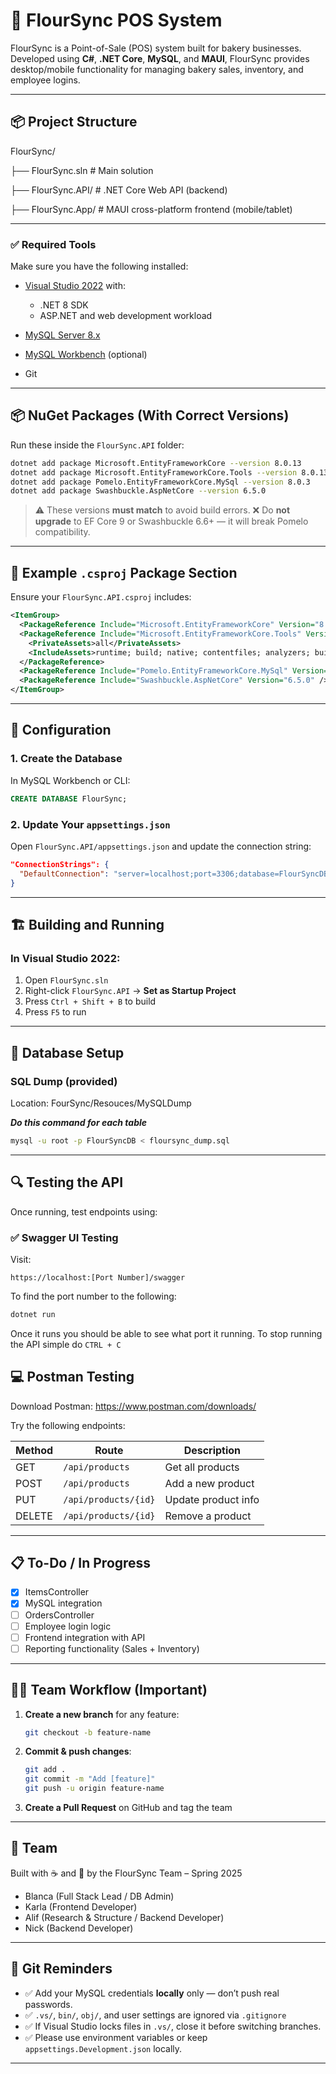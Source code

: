 # 🧁 FlourSync POS System

FlourSync is a Point-of-Sale (POS) system built for bakery businesses.  
Developed using **C#**, **.NET Core**, **MySQL**, and **MAUI**, FlourSync provides desktop/mobile functionality for managing bakery sales, inventory, and employee logins.

---

## 📦 Project Structure

FlourSync/

├── FlourSync.sln             # Main solution

├── FlourSync.API/            # .NET Core Web API (backend)

├── FlourSync.App/            # MAUI cross-platform frontend (mobile/tablet)

---

### ✅ Required Tools

Make sure you have the following installed:

* [Visual Studio 2022](https://visualstudio.microsoft.com/) with:

  * .NET 8 SDK
  * ASP.NET and web development workload
* [MySQL Server 8.x](https://dev.mysql.com/downloads/mysql/)
* [MySQL Workbench](https://dev.mysql.com/downloads/workbench/) (optional)
* Git

---

## 📦 NuGet Packages (With Correct Versions)

Run these inside the `FlourSync.API` folder:

```bash
dotnet add package Microsoft.EntityFrameworkCore --version 8.0.13
dotnet add package Microsoft.EntityFrameworkCore.Tools --version 8.0.13
dotnet add package Pomelo.EntityFrameworkCore.MySql --version 8.0.3
dotnet add package Swashbuckle.AspNetCore --version 6.5.0
```

> ⚠️ These versions **must match** to avoid build errors.
> ❌ Do **not upgrade** to EF Core 9 or Swashbuckle 6.6+ — it will break Pomelo compatibility.

---

## 🧪 Example `.csproj` Package Section

Ensure your `FlourSync.API.csproj` includes:

```xml
<ItemGroup>
  <PackageReference Include="Microsoft.EntityFrameworkCore" Version="8.0.13" />
  <PackageReference Include="Microsoft.EntityFrameworkCore.Tools" Version="8.0.13">
    <PrivateAssets>all</PrivateAssets>
    <IncludeAssets>runtime; build; native; contentfiles; analyzers; buildtransitive</IncludeAssets>
  </PackageReference>
  <PackageReference Include="Pomelo.EntityFrameworkCore.MySql" Version="8.0.3" />
  <PackageReference Include="Swashbuckle.AspNetCore" Version="6.5.0" />
</ItemGroup>
```

---

## 🔧 Configuration

### 1. Create the Database

In MySQL Workbench or CLI:

```sql
CREATE DATABASE FlourSync;
```

### 2. Update Your `appsettings.json`

Open `FlourSync.API/appsettings.json` and update the connection string:

```json
"ConnectionStrings": {
  "DefaultConnection": "server=localhost;port=3306;database=FlourSyncDB;user=root;password=yourpassword;"
}
```

---

## 🏗️ Building and Running

### In Visual Studio 2022:

1. Open `FlourSync.sln`
2. Right-click `FlourSync.API` → **Set as Startup Project**
3. Press `Ctrl + Shift + B` to build
4. Press `F5` to run

---

## 🧱 Database Setup

### SQL Dump (provided)

Location: FourSync/Resouces/MySQLDump

***Do this command for each table***

```bash
mysql -u root -p FlourSyncDB < floursync_dump.sql
```

---

## 🔍 Testing the API

Once running, test endpoints using:

### ✅ Swagger UI Testing 

Visit:

```
https://localhost:[Port Number]/swagger
```

To find the port number to the following:

``` bash
dotnet run
```

Once it runs you should be able to see what port it running. To stop running the API simple do `CTRL + C`

## 💻 Postman Testing

Download Postman: https://www.postman.com/downloads/

Try the following endpoints:

| Method | Route             | Description         |
| ------ | ----------------- | ------------------- |
| GET    | `/api/products`      | Get all products    |
| POST   | `/api/products`      | Add a new product   |
| PUT    | `/api/products/{id}` | Update product info |
| DELETE | `/api/products/{id}` | Remove a product    |

---

## 📋 To-Do / In Progress

* [x] ItemsController
* [x] MySQL integration
* [ ] OrdersController
* [ ] Employee login logic
* [ ] Frontend integration with API
* [ ] Reporting functionality (Sales + Inventory)

---

## 🧑‍💻 Team Workflow (Important)

1. **Create a new branch** for any feature:

   ```bash
   git checkout -b feature-name
   ```

2. **Commit & push changes**:

   ```bash
   git add .
   git commit -m "Add [feature]"
   git push -u origin feature-name
   ```

3. **Create a Pull Request** on GitHub and tag the team

---

## 🙌 Team

Built with ☕ and 🍩 by the FlourSync Team – Spring 2025

* Blanca (Full Stack Lead / DB Admin)
* Karla (Frontend Developer)
* Alif (Research & Structure / Backend Developer)
* Nick (Backend Developer)

---

## 🛑 Git Reminders

* ✅ Add your MySQL credentials **locally** only — don’t push real passwords.
* ✅ `.vs/`, `bin/`, `obj/`, and user settings are ignored via `.gitignore`
* ✅ If Visual Studio locks files in `.vs/`, close it before switching branches.
* ✅ Please use environment variables or keep `appsettings.Development.json` locally.

---

